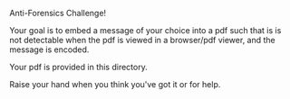 Anti-Forensics Challenge! 

Your goal is to embed a message of your choice into a pdf such that is is not detectable 
when the pdf is viewed in a browser/pdf viewer, and the message is encoded. 

Your pdf is provided in this directory.

Raise your hand when you think you've got it or for help.
